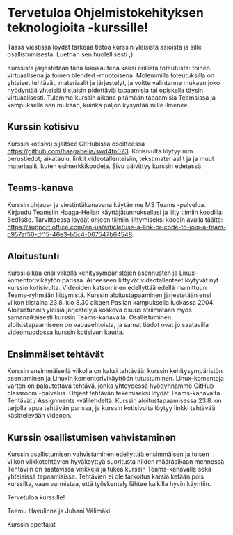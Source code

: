 # Tervetuloa Ohjelmistokehityksen teknologioita -kurssille!

Tässä viestissä löydät tärkeää tietoa kurssin yleisistä asioista ja sille osallistumisesta. Luethan sen huolellisesti ;)

Kurssista järjestetään tänä lukukautena kaksi erillistä toteutusta: toinen virtuaalisena ja toinen blended -muotoisena. Molemmilla toteutuksilla on yhteiset tehtävät, materiaalit ja järjestelyt, ja voitte valintanne mukaan joko hyödyntää yhteisiä tiistaisin pidettäviä tapaamisia tai opiskella täysin virtuaalisesti. Tulemme kurssin aikana pitämään tapaamisia Teamsissa ja kampuksella sen mukaan, kuinka paljon kysyntää niille ilmenee.

## Kurssin kotisivu

Kurssin kotisivu sijaitsee GitHubissa osoitteessa https://github.com/haagahelia/swd4tn023. Kotisivulta löytyy mm. perustiedot, aikataulu, linkit videotallenteisiin, tekstimateriaalit ja ja muut materiaalit, kuten esimerkkikoodeja. Sivu päivittyy kurssin edetessä. 

## Teams-kanava

Kurssin ohjaus- ja viestintäkanavana käytämme MS Teams -palvelua. Kirjaudu Teamsiin Haaga-Helian käyttäjätunnuksellasi ja liity tiimiin koodilla: 8ed1s8o. Tarvittaessa löydät ohjeen tiimiin liittymiseksi koodin avulla täältä: https://support.office.com/en-us/article/use-a-link-or-code-to-join-a-team-c957af50-df15-46e3-b5c4-067547b64548.

## Aloitustunti

Kurssi alkaa ensi viikolla kehitysympäristöjen asennusten ja Linux-komentorivikäytön parissa. Aiheeseen liittyvät videotallenteet löytyvät nyt kurssin kotisivulta. Videoiden katsominen edellyttää edellä mainittuun Teams-ryhmään liittymistä.
Kurssin aloitustapaaminen järjestetään ensi viikon tiistaina 23.8. klo 8.30 alkaen Pasilan kampuksella luokassa 2004. Aloitustunnin yleisiä järjestelyjä koskeva osuus striimataan myös samanaikaisesti kurssin Teams-kanavalla. Osallistuminen aloitustapaamiseen on vapaaehtoista, ja samat tiedot ovat jo saatavilla videomuodossa kurssin kotisivun kautta.

## Ensimmäiset tehtävät

Kurssin ensimmäisellä viikolla on kaksi tehtävää: kurssin kehitysympäristön asentaminen ja Linuxin komentorivikäyttöön tutustuminen. Linux-komentoja varten on palautettava tehtävä, jonka yhteydessä hyödynnämme GitHub classroom -palvelua. Ohjeet tehtävän tekemiseksi löydät Teams-kanavalta Tehtävät / Assignments -välilehdeltä. Kurssin aloitustapaamisessa 23.8. on tarjolla apua tehtävän parissa, ja kurssin kotisivulta löytyy linkki tehtävää käsittelevään videoon.

## Kurssin osallistumisen vahvistaminen

Kurssin osallistumisen vahvistaminen edellyttää ensimmäisen ja toisen viikon viikkotehtävien hyväksyttyä suoritusta niiden määräaikaan mennessä. Tehtäviin on saatavissa vinkkejä ja tukea kurssin Teams-kanavalla sekä yhteisissä tapaamisissa. Tehtävien ei ole tarkoitus karsia ketään pois kurssilta, vaan varmistaa, että työskentely lähtee kaikilla hyvin käyntiin.

Tervetuloa kurssille!

Teemu Havulinna ja Juhani Välimäki

Kurssin opettajat
